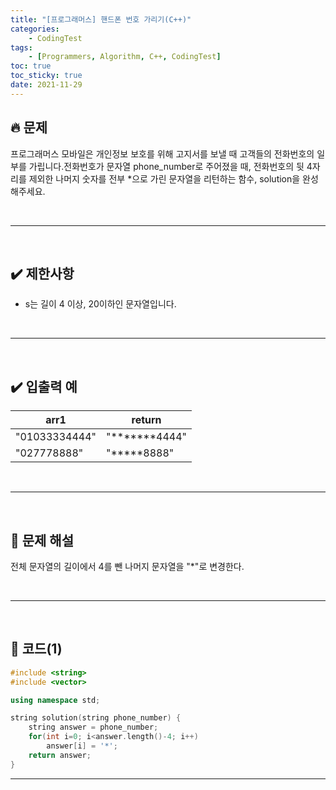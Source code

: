 ```yaml
---
title: "[프로그래머스] 핸드폰 번호 가리기(C++)"
categories: 
    - CodingTest
tags:
    - [Programmers, Algorithm, C++, CodingTest]
toc: true
toc_sticky: true
date: 2021-11-29
---
```


## 🔥 문제
프로그래머스 모바일은 개인정보 보호를 위해 고지서를 보낼 때 고객들의 전화번호의 일부를 가립니다.전화번호가 문자열 phone_number로 주어졌을 때, 전화번호의 뒷 4자리를 제외한 나머지 숫자를 전부 *으로 가린 문자열을 리턴하는 함수, solution을 완성해주세요.

<br>

---
<br>

## ✔️ 제한사항
- s는 길이 4 이상, 20이하인 문자열입니다.


<br>

---
<br>

## ✔️ 입출력 예
|arr1|return|
|---|---|
|"01033334444"|"*******4444"|
|"027778888"|"*****8888"|

<br>

---
<br>

## 🤔 문제 해설

전체 문자열의 길이에서 4를 뺀 나머지 문자열을 "*"로 변경한다.

<br>

---
<br>

## 👻 코드(1)

```cpp
#include <string>
#include <vector>

using namespace std;

string solution(string phone_number) {
	string answer = phone_number;
    for(int i=0; i<answer.length()-4; i++)
        answer[i] = '*';  
    return answer;
}
```

---

<br>